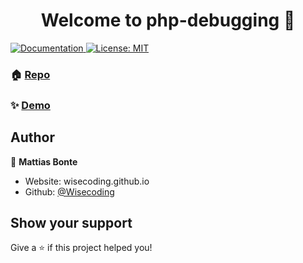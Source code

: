 <h1 align="center">Welcome to php-debugging 👋</h1>
<p>
  <a href="project" target="_blank">
    <img alt="Documentation" src="https://img.shields.io/badge/documentation-yes-brightgreen.svg" />
  </a>
  <a href="#" target="_blank">
    <img alt="License: MIT" src="https://img.shields.io/badge/License-MIT-yellow.svg" />
  </a>
</p>

### 🏠 [Repo](https://github.com/WiseCoding/php-debugging)

### ✨ [Demo](https://wisecoding.github.io/php-debugging/)

## Author

👤 **Mattias Bonte**

- Website: wisecoding.github.io
- Github: [@Wisecoding](https://github.com/Wisecoding)

## Show your support

Give a ⭐️ if this project helped you!
